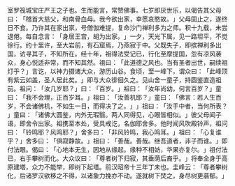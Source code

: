 室罗筏城宝庄严王之子也。生而能言，常赞佛事。七岁即厌世乐，以偈告其父母曰：​「稽首大慈父，和南骨血母。我今欲出家，幸愿哀愍故。​」父母固止之，遂终日不食。乃许其在家出家，号僧伽难提，复命沙门禅利多为之师。积十九载，未尝退倦。每自念言：​「身居王宫，胡为出家。​」一夕，天光下属，见一路坦平，不觉徐行。约十里许，至大岩前，有石窟焉，乃燕寂于中。父既失子，即摈禅利多出国，访寻其子，不知所在。经十年，祖得法受记已，行化至摩提国，忽有凉风袭众，身心悦适非常，而不知其然。祖曰：​「此道德之风也。当有圣者出世，嗣续祖灯乎？​」言讫，以神力摄诸大众，游历山谷。食顷，至一峰下，谓众曰：​「此峰顶有紫云如盖，圣人居此矣。​」即与大众徘徊久之。见山舍一童子，持圆鉴直造祖前。祖问：​「汝几岁耶？​」曰：​「百岁。​」祖曰：​「汝年尚幼，何言百岁？​」童曰：​「我不会理，正百岁耳。​」祖曰：​「汝善机耶？​」童曰：​「佛言：若人生百岁，不会诸佛机，不如生一日，而得决了之。​」​」祖曰：​「汝手中者，当何所表？​」童曰：​「诸佛大圆鉴，内外无瑕翳。两人同得见，心眼皆相似。​」彼父母闻子语，即舍令出家。祖携至本处，受具戒讫，名伽耶舍多。他时闻风吹殿铃声，祖问曰：​「铃鸣耶？风鸣耶？​」舍多曰：​「非风铃鸣，我心鸣耳。​」祖曰：​「心复谁乎？​」舍多曰：​「俱寂静故。​」祖曰：​「善哉。善哉。继吾道者，非子而谁。​」即付法眼。偈曰：​「心地本无生，因地从缘起。缘种不相妨，华果亦复尔。​」祖付法已，右手攀树而化。大众议曰：​「尊者树下归寂，其垂荫后裔乎。​」将奉全身于高原建塔，众力不能举，即树下起塔。前汉昭帝十三年丁未也。圭峰云：​「尊者攀树化，后诸罗汉欲移之不得，以诸象力挽亦不动。遂就树下焚之，身尽树更蓊郁。​」